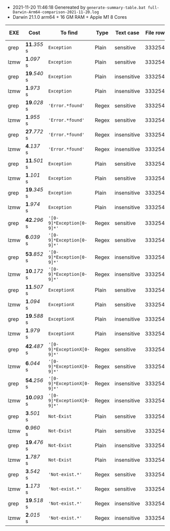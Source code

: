 * 2021-11-20 11:46:18  Genereated by ```generate-summary-table.bat full-Darwin-Arm64-comparison-2021-11-20.log``` 
* Darwin 21.1.0 arm64 + 16 GM RAM + Apple M1 8 Cores 

| EXE | Cost | To find | Type | Text case | File rows | File size | System Info |
| -- | -- | -- | -- | -- | -- | -- | -- |
| grep | **11**.*355* s | ```Exception``` | Plain | sensitive | 3332543 | 1.39 GB |  |
| lzmw | **1**.*097* s | ```Exception``` | Plain | sensitive | 3332543 | 1.39 GB |  |
| grep | **19**.*540* s | ```Exception``` | Plain | insensitive | 3332543 | 1.39 GB |  |
| lzmw | **1**.*973* s | ```Exception``` | Plain | insensitive | 3332543 | 1.39 GB |  |
| grep | **19**.*028* s | ```'Error.*found'``` | Regex | sensitive | 3332543 | 1.39 GB |  |
| lzmw | **1**.*955* s | ```'Error.*found'``` | Regex | sensitive | 3332543 | 1.39 GB |  |
| grep | **27**.*772* s | ```'Error.*found'``` | Regex | insensitive | 3332543 | 1.39 GB |  |
| lzmw | **4**.*137* s | ```'Error.*found'``` | Regex | insensitive | 3332543 | 1.39 GB |  |
| grep | **11**.*501* s | ```Exception``` | Plain | sensitive | 3332543 | 1.39 GB |  |
| lzmw | **1**.*101* s | ```Exception``` | Plain | sensitive | 3332543 | 1.39 GB |  |
| grep | **19**.*345* s | ```Exception``` | Plain | insensitive | 3332543 | 1.39 GB |  |
| lzmw | **1**.*974* s | ```Exception``` | Plain | insensitive | 3332543 | 1.39 GB |  |
| grep | **42**.*296* s | ```'[0-9]*Exception[0-9]*'``` | Regex | sensitive | 3332543 | 1.39 GB |  |
| lzmw | **6**.*039* s | ```'[0-9]*Exception[0-9]*'``` | Regex | sensitive | 3332543 | 1.39 GB |  |
| grep | **53**.*852* s | ```'[0-9]*Exception[0-9]*'``` | Regex | insensitive | 3332543 | 1.39 GB |  |
| lzmw | **10**.*172* s | ```'[0-9]*Exception[0-9]*'``` | Regex | insensitive | 3332543 | 1.39 GB |  |
| grep | **11**.*507* s | ```ExceptionX``` | Plain | sensitive | 3332543 | 1.39 GB |  |
| lzmw | **1**.*094* s | ```ExceptionX``` | Plain | sensitive | 3332543 | 1.39 GB |  |
| grep | **19**.*588* s | ```ExceptionX``` | Plain | insensitive | 3332543 | 1.39 GB |  |
| lzmw | **1**.*979* s | ```ExceptionX``` | Plain | insensitive | 3332543 | 1.39 GB |  |
| grep | **42**.*487* s | ```'[0-9]*ExceptionX[0-9]*'``` | Regex | sensitive | 3332543 | 1.39 GB |  |
| lzmw | **6**.*044* s | ```'[0-9]*ExceptionX[0-9]*'``` | Regex | sensitive | 3332543 | 1.39 GB |  |
| grep | **54**.*256* s | ```'[0-9]*ExceptionX[0-9]*'``` | Regex | insensitive | 3332543 | 1.39 GB |  |
| lzmw | **10**.*093* s | ```'[0-9]*ExceptionX[0-9]*'``` | Regex | insensitive | 3332543 | 1.39 GB |  |
| grep | **3**.*501* s | ```Not-Exist``` | Plain | sensitive | 3332543 | 1.39 GB |  |
| lzmw | **0**.*960* s | ```Not-Exist``` | Plain | sensitive | 3332543 | 1.39 GB |  |
| grep | **19**.*476* s | ```Not-Exist``` | Plain | insensitive | 3332543 | 1.39 GB |  |
| lzmw | **1**.*787* s | ```Not-Exist``` | Plain | insensitive | 3332543 | 1.39 GB |  |
| grep | **3**.*542* s | ```'Not-exist.*'``` | Regex | sensitive | 3332543 | 1.39 GB |  |
| lzmw | **1**.*173* s | ```'Not-exist.*'``` | Regex | sensitive | 3332543 | 1.39 GB |  |
| grep | **19**.*518* s | ```'Not-exist.*'``` | Regex | insensitive | 3332543 | 1.39 GB |  |
| lzmw | **2**.*015* s | ```'Not-exist.*'``` | Regex | insensitive | 3332543 | 1.39 GB |  |
